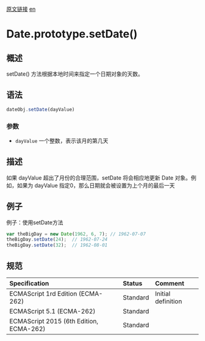 <a href="https://developer.mozilla.org/zh-CN/docs/Web/JavaScript/Reference/Global_Objects/Date/setDate" target="_blank">原文链接</a>
<a href="https://developer.mozilla.org/en-US/docs/Web/JavaScript/Reference/Global_Objects/Date/setDate" target="_blank">en</a>

# Date.prototype.setDate()

## 概述

setDate() 方法根据本地时间来指定一个日期对象的天数。

## 语法

```javascript
dateObj.setDate(dayValue)
```

### 参数

* `dayValue` 一个整数，表示该月的第几天

## 描述

如果 dayValue 超出了月份的合理范围，setDate 将会相应地更新 Date 对象。例如，如果为 dayValue 指定0，那么日期就会被设置为上个月的最后一天

## 例子

例子：使用setDate方法

```javascript
var theBigDay = new Date(1962, 6, 7); // 1962-07-07
theBigDay.setDate(24);  // 1962-07-24
theBigDay.setDate(32);  // 1962-08-01
```

## 规范

| Specification                           | Status   | Comment            |
|:----------------------------------------|:---------|:-------------------|
| ECMAScript 1rd Edition (ECMA-262)       | Standard | Initial definition |
| ECMAScript 5.1 (ECMA-262)               | Standard |                    |
| ECMAScript 2015 (6th Edition, ECMA-262) | Standard |                    |